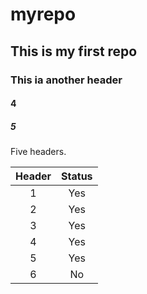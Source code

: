 # myrepo
## This is my first repo
### This ia another header
#### 4
##### 5

Five headers.

|Header|Status|
|:-:|:-:|
|1|Yes|
|2|Yes|
|3|Yes|
|4|Yes|
|5|Yes|
|6|No|
